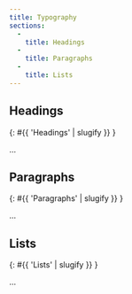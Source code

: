 ```yaml
---
title: Typography
sections:
  -
    title: Headings
  -
    title: Paragraphs
  -
    title: Lists
---
```


## Headings
{: #{{ 'Headings' | slugify }} }

...

## Paragraphs
{: #{{ 'Paragraphs' | slugify }} }

...

## Lists
{: #{{ 'Lists' | slugify }} }

...
